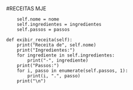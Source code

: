 #RECEITAS MJE

        self.nome = nome
        self.ingredientes = ingredientes
        self.passos = passos
    
    def exibir_receita(self):
        print("Receita de", self.nome)
        print("Ingredientes:")
        for ingrediente in self.ingredientes:
            print("-", ingrediente)
        print("Passos:")
        for i, passo in enumerate(self.passos, 1):
            print(i, ".", passo)
        print("\n")

